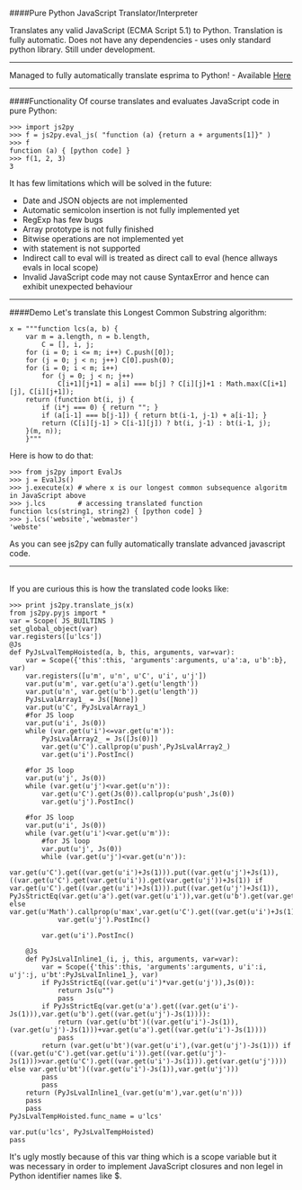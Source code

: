 ####Pure Python JavaScript Translator/Interpreter

Translates any valid JavaScript (ECMA Script 5.1) to Python. Translation is fully automatic. Does not have any 
dependencies - uses only standard python library. Still under development. 
<hr>

Managed to fully automatically translate esprima to Python! - Available <a href="https://github.com/PiotrDabkowski/Js2Py/blob/master/examples/pyesprima.py"> Here </a>

<hr>
####Functionality
Of course translates and evaluates JavaScript code in pure Python:

    >>> import js2py
    >>> f = js2py.eval_js( "function (a) {return a + arguments[1]}" )
    >>> f
    function (a) { [python code] }
    >>> f(1, 2, 3)
    3

It has few limitations which will be solved in the future:
<ul>
<li>Date and JSON objects are not implemented</li>
<li>Automatic semicolon insertion is not fully implemented yet</li>
<li>RegExp has few bugs</li>
<li>Array prototype is not fully finished</li>
<li>Bitwise operations are not implemented yet</li>
<li>with statement is not supported</li>
<li>Indirect call to eval will is treated as direct call to eval (hence allways evals in local scope)</li>
<li>Invalid JavaScript code may not cause SyntaxError and hence can exhibit unexpected behaviour</li>
</ul>

<hr>
####Demo
Let's translate this Longest Common Substring algorithm:

    x = """function lcs(a, b) {
        var m = a.length, n = b.length,
            C = [], i, j;
        for (i = 0; i <= m; i++) C.push([0]);
        for (j = 0; j < n; j++) C[0].push(0);
        for (i = 0; i < m; i++)
            for (j = 0; j < n; j++)
                C[i+1][j+1] = a[i] === b[j] ? C[i][j]+1 : Math.max(C[i+1][j], C[i][j+1]);
        return (function bt(i, j) {
            if (i*j === 0) { return ""; }
            if (a[i-1] === b[j-1]) { return bt(i-1, j-1) + a[i-1]; }
            return (C[i][j-1] > C[i-1][j]) ? bt(i, j-1) : bt(i-1, j);
        }(m, n));
        }"""
        
Here is how to do that:

    >>> from js2py import EvalJs
    >>> j = EvalJs()
    >>> j.execute(x) # where x is our longest common subsequence algoritm in JavaScript above
    >>> j.lcs        # accessing translated function
    function lcs(string1, string2) { [python code] }
    >>> j.lcs('website','webmaster')
    'webste'
As you can see js2py can fully automatically translate advanced javascript code. 

<hr>
<br>
If you are curious this is how the translated code looks like:

    >>> print js2py.translate_js(x)
    from js2py.pyjs import *
    var = Scope( JS_BUILTINS )
    set_global_object(var)
    var.registers([u'lcs'])
    @Js
    def PyJsLvalTempHoisted(a, b, this, arguments, var=var):
        var = Scope({'this':this, 'arguments':arguments, u'a':a, u'b':b}, var)
        var.registers([u'm', u'n', u'C', u'i', u'j'])
        var.put(u'm', var.get(u'a').get(u'length'))
        var.put(u'n', var.get(u'b').get(u'length'))
        PyJsLvalArray1_ = Js([None])
        var.put(u'C', PyJsLvalArray1_)
        #for JS loop
        var.put(u'i', Js(0))
        while (var.get(u'i')<=var.get(u'm')):
            PyJsLvalArray2_ = Js([Js(0)])
            var.get(u'C').callprop(u'push',PyJsLvalArray2_)
            var.get(u'i').PostInc()
        
        #for JS loop
        var.put(u'j', Js(0))
        while (var.get(u'j')<var.get(u'n')):
            var.get(u'C').get(Js(0)).callprop(u'push',Js(0))
            var.get(u'j').PostInc()
        
        #for JS loop
        var.put(u'i', Js(0))
        while (var.get(u'i')<var.get(u'm')):
            #for JS loop
            var.put(u'j', Js(0))
            while (var.get(u'j')<var.get(u'n')):
                var.get(u'C').get((var.get(u'i')+Js(1))).put((var.get(u'j')+Js(1)), ((var.get(u'C').get(var.get(u'i')).get(var.get(u'j'))+Js(1)) if var.get(u'C').get((var.get(u'i')+Js(1))).put((var.get(u'j')+Js(1)), PyJsStrictEq(var.get(u'a').get(var.get(u'i')),var.get(u'b').get(var.get(u'j')))) else var.get(u'Math').callprop(u'max',var.get(u'C').get((var.get(u'i')+Js(1))).get(var.get(u'j')),var.get(u'C').get(var.get(u'i')).get((var.get(u'j')+Js(1))))))
                var.get(u'j').PostInc()
            
            var.get(u'i').PostInc()
        
        @Js
        def PyJsLvalInline1_(i, j, this, arguments, var=var):
            var = Scope({'this':this, 'arguments':arguments, u'i':i, u'j':j, u'bt':PyJsLvalInline1_}, var)
            if PyJsStrictEq((var.get(u'i')*var.get(u'j')),Js(0)):
                return Js(u"")
                pass
            if PyJsStrictEq(var.get(u'a').get((var.get(u'i')-Js(1))),var.get(u'b').get((var.get(u'j')-Js(1)))):
                return (var.get(u'bt')((var.get(u'i')-Js(1)),(var.get(u'j')-Js(1)))+var.get(u'a').get((var.get(u'i')-Js(1))))
                pass
            return (var.get(u'bt')(var.get(u'i'),(var.get(u'j')-Js(1))) if ((var.get(u'C').get(var.get(u'i')).get((var.get(u'j')-Js(1)))>var.get(u'C').get((var.get(u'i')-Js(1))).get(var.get(u'j')))) else var.get(u'bt')((var.get(u'i')-Js(1)),var.get(u'j')))
            pass
            pass
        return (PyJsLvalInline1_(var.get(u'm'),var.get(u'n')))
        pass
        pass
    PyJsLvalTempHoisted.func_name = u'lcs'
    
    var.put(u'lcs', PyJsLvalTempHoisted)
    pass


It's ugly mostly because of this var thing which is a scope variable but it was necessary in order to implement JavaScript closures and non legel in Python identifier names like $.


